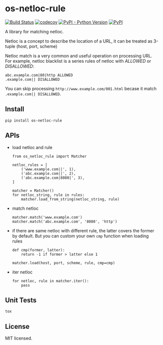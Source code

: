 # os-netloc-rule

[![Build Status](https://www.travis-ci.org/cfhamlet/os-netloc-rule.svg?branch=master)](https://www.travis-ci.org/cfhamlet/os-netloc-rule)
[![codecov](https://codecov.io/gh/cfhamlet/os-netloc-rule/branch/master/graph/badge.svg)](https://codecov.io/gh/cfhamlet/os-netloc-rule)
[![PyPI - Python Version](https://img.shields.io/pypi/pyversions/os-netloc-rule.svg)](https://pypi.python.org/pypi/os-netloc-rule)
[![PyPI](https://img.shields.io/pypi/v/os-netloc-rule.svg)](https://pypi.python.org/pypi/os-netloc-rule)

A library for matching netloc.

Netloc is a concept to describe the location of a URL, it can be treated as 3-tuple (host, port, scheme)

Netloc match is a very common and useful operation on processing URL. For example, netloc blacklist is a series rules of netloc with *ALLOWED* or *DISALLOWED*:

```
abc.example.com|80|http ALLOWED
.example.com|| DISALLOWED
```

You can skip processing ``http://www.example.com/001.html`` becase it match ``.example.com|| DISALLOWED``.


## Install

```
pip install os-netloc-rule
```

## APIs

* load netloc and rule

    ```
    from os_netloc_rule import Matcher
    
    netloc_rules = [
        ('www.example.com||', 1),
        ('abc.example.com||', 2),
        ('abc.example.com|8080|', 3),
    ]
    
    matcher = Matcher()
    for netloc_string, rule in rules:
        matcher.load_from_string(netloc_string, rule)
    ```

* match netloc

    ```
    matcher.match('www.example.com')
    matcher.match('abc.example.com', '8080', 'http')
    ```

* if there are same netloc with different rule,  the latter covers the former by default. But you can custom your own ``cmp`` function when loading rules

    ```
    def cmp(former, latter):
        return -1 if former > latter else 1
        
    matcher.load(host, port, scheme, rule, cmp=cmp)
    ```

* iter netloc

    ```
    for netloc, rule in matcher.iter():
        pass
    ```

## Unit Tests

```
tox
```

## License

MIT licensed.
